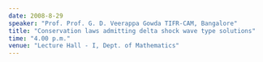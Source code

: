 ```yaml
---
date: 2008-8-29
speaker: "Prof. Prof. G. D. Veerappa Gowda TIFR-CAM, Bangalore"
title: "Conservation laws admitting delta shock wave type solutions"
time: "4.00 p.m." 
venue: "Lecture Hall - I, Dept. of Mathematics"
---
```


